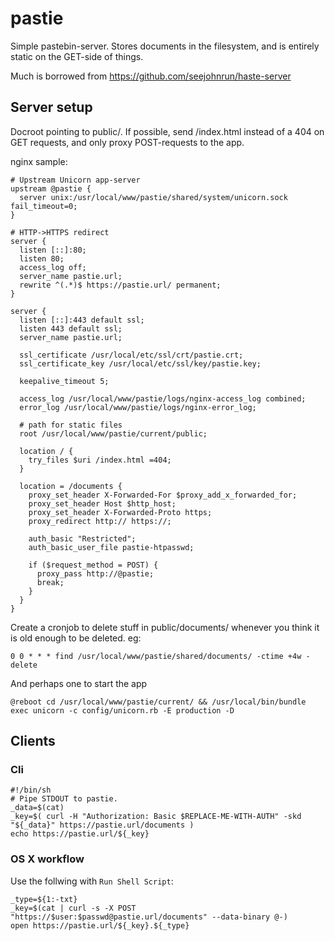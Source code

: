 # pastie

Simple pastebin-server. Stores documents in the filesystem, and is entirely
static on the GET-side of things.

Much is borrowed from https://github.com/seejohnrun/haste-server


## Server setup

Docroot pointing to public/. If possible, send /index.html instead of a 404 on
GET requests, and only proxy POST-requests to the app.

nginx sample:

    # Upstream Unicorn app-server
    upstream @pastie {
      server unix:/usr/local/www/pastie/shared/system/unicorn.sock fail_timeout=0;
    }

    # HTTP->HTTPS redirect
    server {
      listen [::]:80;
      listen 80;
      access_log off;
      server_name pastie.url;
      rewrite ^(.*)$ https://pastie.url/ permanent;
    }

    server {
      listen [::]:443 default ssl;
      listen 443 default ssl;
      server_name pastie.url;

      ssl_certificate /usr/local/etc/ssl/crt/pastie.crt;
      ssl_certificate_key /usr/local/etc/ssl/key/pastie.key;

      keepalive_timeout 5;

      access_log /usr/local/www/pastie/logs/nginx-access_log combined;
      error_log /usr/local/www/pastie/logs/nginx-error_log;

      # path for static files
      root /usr/local/www/pastie/current/public;

      location / {
        try_files $uri /index.html =404;
      }

      location = /documents {
        proxy_set_header X-Forwarded-For $proxy_add_x_forwarded_for;
        proxy_set_header Host $http_host;
        proxy_set_header X-Forwarded-Proto https;
        proxy_redirect http:// https://;

        auth_basic "Restricted";
        auth_basic_user_file pastie-htpasswd;

        if ($request_method = POST) {
          proxy_pass http://@pastie;
          break;
        }
      }
    }

Create a cronjob to delete stuff in public/documents/ whenever you think it is
old enough to be deleted. eg:

    0 0 * * * find /usr/local/www/pastie/shared/documents/ -ctime +4w -delete

And perhaps one to start the app

    @reboot cd /usr/local/www/pastie/current/ && /usr/local/bin/bundle exec unicorn -c config/unicorn.rb -E production -D

## Clients

### Cli

    #!/bin/sh
    # Pipe STDOUT to pastie.
    _data=$(cat)
    _key=$( curl -H "Authorization: Basic $REPLACE-ME-WITH-AUTH" -skd "${_data}" https://pastie.url/documents )
    echo https://pastie.url/${_key}

### OS X workflow
    
Use the follwing with `Run Shell Script`:

    _type=${1:-txt}
    _key=$(cat | curl -s -X POST "https://$user:$passwd@pastie.url/documents" --data-binary @-)
    open https://pastie.url/${_key}.${_type}
